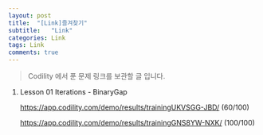 ```yaml
---
layout: post
title:  "[Link]즐겨찾기"
subtitle:   "Link"
categories: Link
tags: Link
comments: true
---
```


> Codility 에서 푼 문제 링크를 보관할 글 입니다.

1. Lesson 01 Iterations - BinaryGap

   https://app.codility.com/demo/results/trainingUKVSGG-JBD/ (60/100)

   https://app.codility.com/demo/results/trainingGNS8YW-NXK/ (100/100)